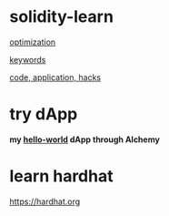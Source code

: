 # solidity-learn

[optimization](./src/optimization/README.md)

[keywords](./src/optimization/README.md)

[code, application, hacks](./src/code/README.md)

# try dApp
**my [hello-world](https://github.com/troy-123/helloworld-dApp) dApp through Alchemy**

# learn hardhat
https://hardhat.org


